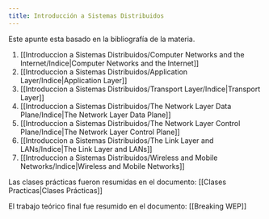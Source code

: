 ```yaml
---
title: Introducción a Sistemas Distribuidos
---
```


Este apunte esta basado en la bibliografía de la materia.

1. [[Introduccion a Sistemas Distribuidos/Computer Networks and the Internet/Indice|Computer Networks and the Internet]]
2. [[Introduccion a Sistemas Distribuidos/Application Layer/Indice|Application Layer]]
3. [[Introduccion a Sistemas Distribuidos/Transport Layer/Indice|Transport Layer]]
4. [[Introduccion a Sistemas Distribuidos/The Network Layer Data Plane/Indice|The Network Layer Data Plane]]
5. [[Introduccion a Sistemas Distribuidos/The Network Layer Control Plane/Indice|The Network Layer Control Plane]]
6. [[Introduccion a Sistemas Distribuidos/The Link Layer and LANs/Indice|The Link Layer and LANs]]
7. [[Introduccion a Sistemas Distribuidos/Wireless and Mobile Networks/Indice|Wireless and Mobile Networks]]

Las clases prácticas fueron resumidas en el documento: [[Clases Practicas|Clases Prácticas]]

El trabajo teórico final fue resumido en el documento: [[Breaking WEP]]
